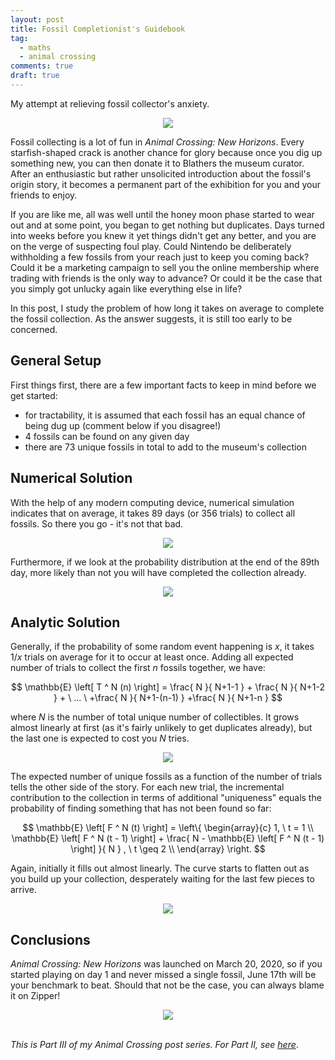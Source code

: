 ```yaml
---
layout: post
title: Fossil Completionist's Guidebook
tag:
  - maths
  - animal crossing
comments: true
draft: true
---
```


My attempt at relieving fossil collector's anxiety.

<div align="center">
  <img src="https://shawenyao.github.io/Photos/Animal Crossing/006.jpg" />
</div>

Fossil collecting is a lot of fun in _Animal Crossing: New Horizons_. Every starfish-shaped crack is another chance for glory because once you dig up something new, you can then donate it to Blathers the museum curator. After an enthusiastic but rather unsolicited introduction about the fossil's origin story, it becomes a permanent part of the exhibition for you and your friends to enjoy.

If you are like me, all was well until the honey moon phase started to wear out and at some point, you began to get nothing but duplicates. Days turned into weeks before you knew it yet things didn't get any better, and you are on the verge of suspecting foul play. Could Nintendo be deliberately withholding a few fossils from your reach just to keep you coming back? Could it be a marketing campaign to sell you the online membership where trading with friends is the only way to advance? Or could it be the case that you simply got unlucky again like everything else in life?

In this post, I study the problem of how long it takes on average to complete the fossil collection. As the answer suggests, it is still too early to be concerned.

## General Setup

First things first, there are a few important facts to keep in mind before we get started:
* for tractability, it is assumed that each fossil has an equal chance of being dug up (comment below if you disagree!)
* 4 fossils can be found on any given day
* there are 73 unique fossils in total to add to the museum's collection

## Numerical Solution

With the help of any modern computing device, numerical simulation indicates that on average, it takes 89 days (or 356 trials) to collect all fossils. So there you go - it's not that bad.

<div align="center">
  <img src="https://shawenyao.github.io/R/output/animal_crossing/fossils_collector_1.png" />
</div>

Furthermore, if we look at the probability distribution at the end of the 89th day, more likely than not you will have completed the collection already.

<div align="center">
  <img src="https://shawenyao.github.io/R/output/animal_crossing/fossils_collector_2.png" />
</div>

## Analytic Solution

Generally, if the probability of some random event happening is $x$, it takes $1 / x$ trials on average for it to occur at least once. Adding all expected number of trials to collect the first $n$ fossils together, we have:

$$
\mathbb{E} \left[ T ^ N (n) \right] = \frac{ N }{ N+1-1 } + \frac{ N }{ N+1-2 } + \ ... \ +\frac{ N }{ N+1-(n-1) } +\frac{ N }{ N+1-n } 
$$

where $N$ is the number of total unique number of collectibles. It grows almost linearly at first (as it's fairly unlikely to get duplicates already), but the last one is expected to cost you $N$ tries.

<div align="center">
  <img src="https://shawenyao.github.io/R/output/animal_crossing/fossils_collector_3.png" />
</div>

The expected number of unique fossils as a function of the number of trials tells the other side of the story. For each new trial, the incremental contribution to the collection in terms of additional "uniqueness" equals the probability of finding something that has not been found so far:

$$
\mathbb{E} \left[ F ^ N (t) \right] = 
\left\{ 
\begin{array}{c}
1, \ t = 1 \\ 
\mathbb{E} \left[ F ^ N (t - 1) \right] + \frac{ N - \mathbb{E} \left[ F ^ N (t - 1) \right] }{ N } , \ t \geq 2 \\ 
\end{array}
\right. 
$$

Again, initially it fills out almost linearly. The curve starts to flatten out as you build up your collection, desperately waiting for the last few pieces to arrive.

<div align="center">
  <img src="https://shawenyao.github.io/R/output/animal_crossing/fossils_collector_4.png" />
</div>

## Conclusions

_Animal Crossing: New Horizons_ was launched on March 20, 2020, so if you started playing on day 1 and never missed a single fossil, June 17th will be your benchmark to beat. Should that not be the case, you can always blame it on Zipper!

<div align="center">
  <img src="https://shawenyao.github.io/Photos/Animal Crossing/007.jpg" />
</div>

<br>

_This is Part III of my Animal Crossing post series. For Part II, see [here](/Modern-Portfolio-Theory-a-Case-Study-on-Turnips/)_.
